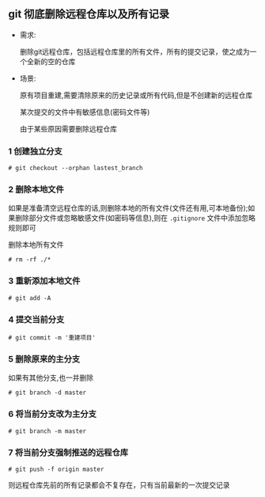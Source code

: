 ## git 彻底删除远程仓库以及所有记录  



- 需求:  

  删除git远程仓库，包括远程仓库里的所有文件，所有的提交记录，使之成为一个全新的空的仓库  

- 场景:  

  原有项目重建,需要清除原来的历史记录或所有代码,但是不创建新的远程仓库  

  某次提交的文件中有敏感信息(密码文件等)  

  由于某些原因需要删除远程仓库  



### 1 创建独立分支  

```shell
# git checkout --orphan lastest_branch  
```



### 2 删除本地文件    

如果是准备清空远程仓库的话,则删除本地的所有文件(文件还有用,可本地备份);如果删除部分文件或忽略敏感文件(如密码等信息),则在 `.gitignore` 文件中添加忽略规则即可  

删除本地所有文件

```shell
# rm -rf ./*  
```



### 3 重新添加本地文件  

```shell
# git add -A
```



### 4 提交当前分支  

```shell
# git commit -m '重建项目'
```



### 5 删除原来的主分支  

如果有其他分支,也一并删除  

```shell
# git branch -d master 
```



### 6 将当前分支改为主分支  

```shell
# git branch -m master
```



### 7 将当前分支强制推送的远程仓库  

```shell
# git push -f origin master
```



则远程仓库先前的所有记录都会不复存在，只有当前最新的一次提交记录  
